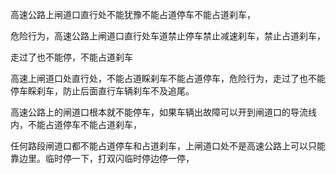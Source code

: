 高速公路上闸道口直行处不能犹豫不能占道停车不能占道刹车，


危险行为，高速公路上闸道口直行处车道禁止停车禁止减速刹车，禁止占道刹车，


走过了也不能停，不能占道刹车



高速上闸道口处直行处，不能占道睬刹车不能占道停车，危险行为，走过了也不能停车睬刹车，防止后面直行车辆刹车不及追尾。

高速公路上的闸道口根本就不能停车，如果车辆出故障可以开到闸道口的导流线内，不能占道停车不能占道刹车，

任何路段闸道口都不能占道停车和占道刹车，上闸道口处不是高速公路上可以只能靠边里。临时停一下，打双闪临时停边停一停，



